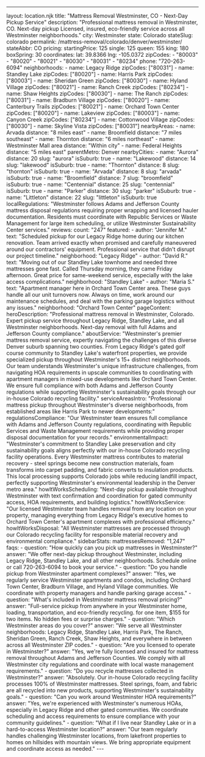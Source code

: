 ---
layout: location.njk
title: "Mattress Removal Westminster, CO - Next-Day Pickup Service"
description: "Professional mattress removal in Westminster, CO. Next-day pickup Licensed, insured, eco-friendly service across all Westminster neighborhoods."
city: Westminster state: Colorado stateSlug: colorado
permalink: /mattress-removal/colorado/denver/westminster/ stateAbbr: CO pricing: startingPrice: 125 single: 125 queen: 155 king: 180 boxSpring: 30 coordinates: lat: 39.8366 lng: -105.0372 zipCodes: - "80003" - "80020" - "80021" - "80030" - "80031" - "80234" phone: "720-263-6094" neighborhoods: - name: Legacy Ridge zipCodes: ["80031"] - name: Standley Lake zipCodes: ["80020"] - name: Harris Park zipCodes: ["80003"] - name: Sheridan Green zipCodes: ["80030"] - name: Hyland Village zipCodes: ["80021"] - name: Ranch Creek zipCodes: ["80234"] - name: Shaw Heights zipCodes: ["80030"] - name: The Ranch zipCodes: ["80031"] - name: Bradburn Village zipCodes: ["80020"] - name: Canterbury Trails zipCodes: ["80021"] - name: Orchard Town Center zipCodes: ["80020"] - name: Lakeview zipCodes: ["80003"] - name: Canyon Creek zipCodes: ["80234"] - name: Cottonwood Village zipCodes: ["80030"] - name: Skyline Vista zipCodes: ["80031"] nearbyAreas: - name: Arvada distance: "8 miles east" - name: Broomfield distance: "7 miles southeast" - name: Thornton distance: "6 miles northeast" - name: Westminster Mall area distance: "Within city" - name: Federal Heights distance: "5 miles east" parentMetro: Denver nearbyCities: - name: "Aurora" distance: 20 slug: "aurora" isSuburb: true - name: "Lakewood" distance: 14 slug: "lakewood" isSuburb: true - name: "Thornton" distance: 8 slug: "thornton" isSuburb: true - name: "Arvada" distance: 8 slug: "arvada" isSuburb: true - name: "Broomfield" distance: 7 slug: "broomfield" isSuburb: true - name: "Centennial" distance: 25 slug: "centennial" isSuburb: true - name: "Parker" distance: 30 slug: "parker" isSuburb: true - name: "Littleton" distance: 22 slug: "littleton" isSuburb: true localRegulations: "Westminster follows Adams and Jefferson County mattress disposal regulations requiring proper wrapping and licensed hauler documentation. Residents must coordinate with Republic Services or Waste Management for large item scheduling, or utilize Westminster Sustainability Center services." reviews: count: "247" featured: - author: "Jennifer M." text: "Scheduled pickup for our Legacy Ridge home during our kitchen renovation. Team arrived exactly when promised and carefully maneuvered around our contractors' equipment. Professional service that didn't disrupt our project timeline." neighborhood: "Legacy Ridge" - author: "David R." text: "Moving out of our Standley Lake townhome and needed three mattresses gone fast. Called Thursday morning, they came Friday afternoon. Great price for same-weekend service, especially with the lake access complications." neighborhood: "Standley Lake" - author: "Maria S." text: "Apartment manager here in Orchard Town Center area. These guys handle all our unit turnovers now. Always on time, work around our maintenance schedules, and deal with the parking garage logistics without any issues." neighborhood: "Orchard Town Center" pageContent: heroDescription: "Professional mattress removal in Westminster, Colorado. Expert pickup service throughout Legacy Ridge, Standley Lake, and all Westminster neighborhoods. Next-day removal with full Adams and Jefferson County compliance." aboutService: "Westminster's premier mattress removal service, expertly navigating the challenges of this diverse Denver suburb spanning two counties. From Legacy Ridge's gated golf course community to Standley Lake's waterfront properties, we provide specialized pickup throughout Westminster's 15+ distinct neighborhoods. Our team understands Westminster's unique infrastructure challenges, from navigating HOA requirements in upscale communities to coordinating with apartment managers in mixed-use developments like Orchard Town Center. We ensure full compliance with both Adams and Jefferson County regulations while supporting Westminster's sustainability goals through our in-house Colorado recycling facility." serviceAreasIntro: "Professional mattress pickup throughout Westminster's diverse neighborhoods, from established areas like Harris Park to newer developments:" regulationsCompliance: "Our Westminster team ensures full compliance with Adams and Jefferson County regulations, coordinating with Republic Services and Waste Management requirements while providing proper disposal documentation for your records." environmentalImpact: "Westminster's commitment to Standley Lake preservation and city sustainability goals aligns perfectly with our in-house Colorado recycling facility operations. Every Westminster mattress contributes to material recovery - steel springs become new construction materials, foam transforms into carpet padding, and fabric converts to insulation products. This local processing supports Colorado jobs while reducing landfill impact, perfectly supporting Westminster's environmental leadership in the Denver metro area." howItWorksScheduling: "Next-day pickup available throughout Westminster with text confirmation and coordination for gated community access, HOA requirements, and building logistics." howItWorksService: "Our licensed Westminster team handles removal from any location on your property, managing everything from Legacy Ridge's executive homes to Orchard Town Center's apartment complexes with professional efficiency." howItWorksDisposal: "All Westminster mattresses are processed through our Colorado recycling facility for responsible material recovery and environmental compliance." sidebarStats: mattressesRemoved: "1,247" faqs: - question: "How quickly can you pick up mattresses in Westminster?" answer: "We offer next-day pickup throughout Westminster, including Legacy Ridge, Standley Lake, and all other neighborhoods. Schedule online or call 720-263-6094 to book your service." - question: "Do you handle pickup from Westminster apartment complexes?" answer: "Yes, we regularly service Westminster apartments and condos, including Orchard Town Center, Bradburn Village, and Hyland Village communities. We coordinate with property managers and handle parking garage access." - question: "What's included in Westminster mattress removal pricing?" answer: "Full-service pickup from anywhere in your Westminster home, loading, transportation, and eco-friendly recycling. for one item, $155 for two items. No hidden fees or surprise charges." - question: "Which Westminster areas do you cover?" answer: "We serve all Westminster neighborhoods: Legacy Ridge, Standley Lake, Harris Park, The Ranch, Sheridan Green, Ranch Creek, Shaw Heights, and everywhere in between across all Westminster ZIP codes." - question: "Are you licensed to operate in Westminster?" answer: "Yes, we're fully licensed and insured for mattress removal throughout Adams and Jefferson Counties. We comply with all Westminster city regulations and coordinate with local waste management requirements." - question: "Do you recycle mattresses collected in Westminster?" answer: "Absolutely. Our in-house Colorado recycling facility processes 100% of Westminster mattresses. Steel springs, foam, and fabric are all recycled into new products, supporting Westminster's sustainability goals." - question: "Can you work around Westminster HOA requirements?" answer: "Yes, we're experienced with Westminster's numerous HOAs, especially in Legacy Ridge and other gated communities. We coordinate scheduling and access requirements to ensure compliance with your community guidelines." - question: "What if I live near Standley Lake or in a hard-to-access Westminster location?" answer: "Our team regularly handles challenging Westminster locations, from lakefront properties to homes on hillsides with mountain views. We bring appropriate equipment and coordinate access as needed." ---